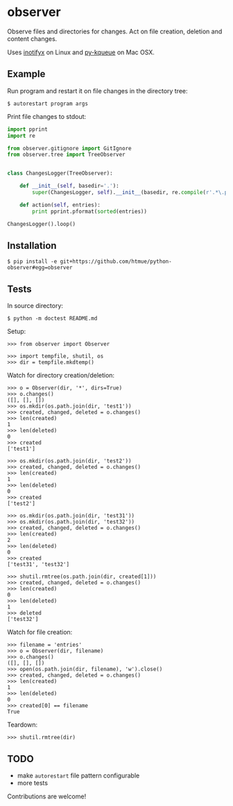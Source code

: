 observer
========

Observe files and directories for changes. Act on file creation, deletion and content changes.

Uses [inotifyx](https://launchpad.net/inotifyx) on Linux and [py-kqueue](http://pypi.python.org/pypi/py-kqueue/2.0.1) on Mac OSX.


Example
-------

Run program and restart it on file changes in the directory tree:

    $ autorestart program args

Print file changes to stdout:

```python
import pprint
import re

from observer.gitignore import GitIgnore
from observer.tree import TreeObserver


class ChangesLogger(TreeObserver):

    def __init__(self, basedir='.'):
        super(ChangesLogger, self).__init__(basedir, re.compile(r'.*\.py$'), GitIgnore(basedir))

    def action(self, entries):
        print pprint.pformat(sorted(entries))

ChangesLogger().loop()
```

Installation
------------

    $ pip install -e git+https://github.com/htmue/python-observer#egg=observer


Tests
-----

In source directory:

    $ python -m doctest README.md

Setup:

    >>> from observer import Observer

    >>> import tempfile, shutil, os
    >>> dir = tempfile.mkdtemp()

Watch for directory creation/deletion:

    >>> o = Observer(dir, '*', dirs=True)
    >>> o.changes()
    ([], [], [])
    >>> os.mkdir(os.path.join(dir, 'test1'))
    >>> created, changed, deleted = o.changes()
    >>> len(created)
    1
    >>> len(deleted)
    0
    >>> created
    ['test1']

    >>> os.mkdir(os.path.join(dir, 'test2'))
    >>> created, changed, deleted = o.changes()
    >>> len(created)
    1
    >>> len(deleted)
    0
    >>> created
    ['test2']

    >>> os.mkdir(os.path.join(dir, 'test31'))
    >>> os.mkdir(os.path.join(dir, 'test32'))
    >>> created, changed, deleted = o.changes()
    >>> len(created)
    2
    >>> len(deleted)
    0
    >>> created
    ['test31', 'test32']

    >>> shutil.rmtree(os.path.join(dir, created[1]))
    >>> created, changed, deleted = o.changes()
    >>> len(created)
    0
    >>> len(deleted)
    1
    >>> deleted
    ['test32']

Watch for file creation:

    >>> filename = 'entries'
    >>> o = Observer(dir, filename)
    >>> o.changes()
    ([], [], [])
    >>> open(os.path.join(dir, filename), 'w').close()
    >>> created, changed, deleted = o.changes()
    >>> len(created)
    1
    >>> len(deleted)
    0
    >>> created[0] == filename
    True

Teardown:

    >>> shutil.rmtree(dir)


TODO
----

* make ```autorestart``` file pattern configurable
* more tests

Contributions are welcome!
